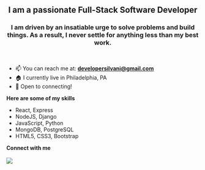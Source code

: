 <p align="center".
   <img src="https://i.imgur.com/74TDRFA.jpg" align="center"/>
</p>
<h2 align="center">I am a passionate Full-Stack Software Developer</h3>
<h3 align="center">I am driven by an insatiable urge to solve problems and build things. As a result, I never settle for anything less than my best work.</h6>
<br>

- 📫   You can reach me at: **developersilvani@gmail.com**
- 🏠   I currently live in Philadelphia, PA
- 🎤   Open to connecting!

<b>Here are some of my skills</b>
- React, Express
- NodeJS, Django
- JavaScript, Python
- MongoDB, PostgreSQL 
- HTML5, CSS3, Bootstrap

<b>Connect with me</b>
<br /><br>
[<img src="https://img.shields.io/badge/linkedin-%230077B5.svg?&style=for-the-badge&logo=linkedin&logoColor=white" />](https://www.linkedin.com/in/isaiah-silvani/)

<!--
**isaiahsilvani/isaiahsilvani** is a ✨ _special_ ✨ repository because its `README.md` (this file) appears on your GitHub profile.

Here are some ideas to get you started:

- 🔭 I’m currently working on ...
- 🌱 I’m currently learning ...
- 👯 I’m looking to collaborate on ...
- 🤔 I’m looking for help with ...
- 💬 Ask me about ...
- 📫 How to reach me: ...
- 😄 Pronouns: ...
- ⚡ Fun fact: ...
-->
